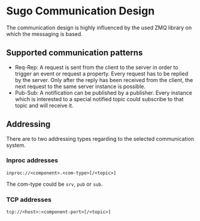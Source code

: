 # Sugo Communication Design

The communication design is highly influenced by the used ZMQ library on which the messaging is based.

## Supported communication patterns

* Req-Rep: A request is sent from the client to the server in order to trigger an event or request a property.
Every request has to be replied by the server. Only after the reply has been received from the client, the next
request to the same server instance is possible.
* Pub-Sub: A notification can be published by a publisher. Every instance which is interested to a special notified
topic could subscribe to that topic and will receive it.

## Addressing

There are to two addressing types regarding to the selected communication system.

### Inproc addresses

```
inproc://<component>.<com-type>[/<topic>]
```

The com-type could be `srv`, `pub` or `sub`.


### TCP addresses

```
tcp://<host>:<component-port>[/<topic>]
```